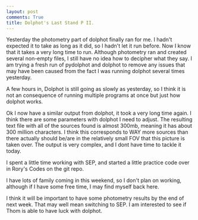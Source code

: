 ```yaml
---
layout: post
comments: True
title: Dolphot's Last Stand P II.
---
```


Yesterday the photometry part of dolphot finally ran for me. I hadn't expected it to take as long as it did, so I hadn't let it run before. Now I know that it takes a very long time to run. Although photometry ran and created several non-empty files, I still have no idea how to decipher what they say. I am trying a fresh run of pydolphot and dolphot to remove any issues that may have been caused from the fact I was running dolphot several times yesterday.

A few hours in, Dolphot is still going as slowly as yesterday, so I think it is not an consequence of running multiple programs at once but just how dolphot works.

Ok I now have a similar output from dolphot, it took a very long time again. I think there are some parameters with dolphot I need to adjust. The resulting text file with all of the sources found is almost 300mb, meaning it has about 300 million characters. I think this corresponds to WAY more sources than there actually should be/are in the relatively small FOV that this picture is taken over. The output is very complex, and I dont have time to tackle it today.

I spent a little time working with SEP, and started a little practice code over in Rory's Codes on the git repo.

I have lots of family coming in this weekend, so I don't plan on working, although if I have some free time, I may find myself back here.

I think it will be important to have some photometry results by the end of next week. That may well mean switching to SEP. I am interested to see if Thom is able to have luck with dolphot.
